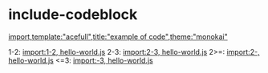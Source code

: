 # include-codeblock #

[import,template:"acefull",title:"example of code",theme:"monokai"](test.c)

1-2: [import:1-2, hello-world.js](test.c)
2-3: [import:2-3, hello-world.js](test.c)
2>=: [import:2-, hello-world.js](test.c)
<=3: [import:-3, hello-world.js](test.c)
